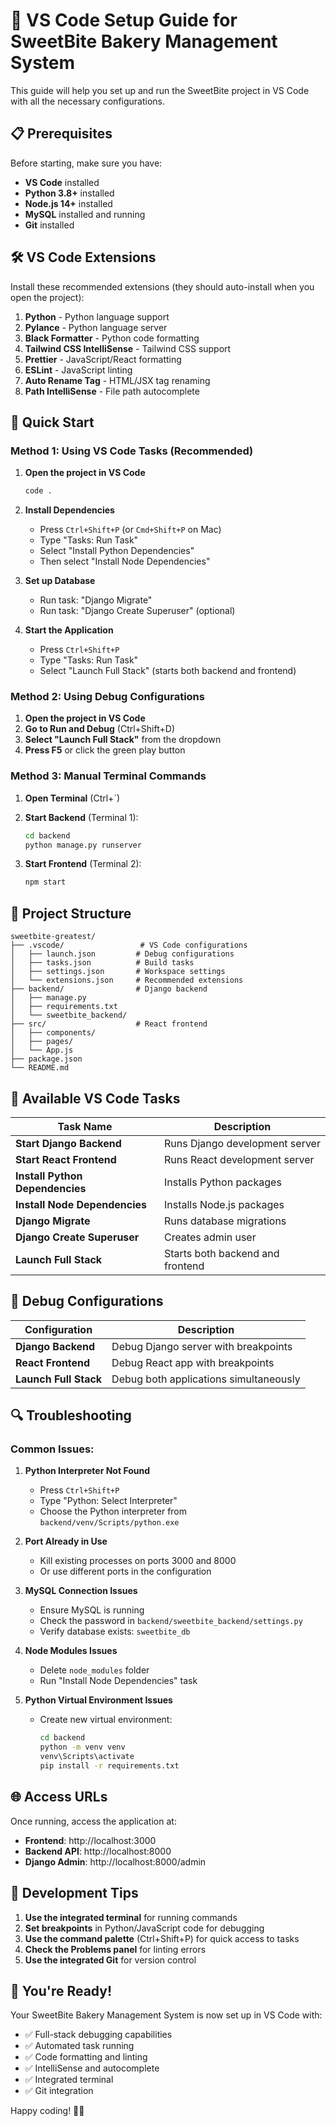 # 🚀 VS Code Setup Guide for SweetBite Bakery Management System

This guide will help you set up and run the SweetBite project in VS Code with all the necessary configurations.

## 📋 Prerequisites

Before starting, make sure you have:
- **VS Code** installed
- **Python 3.8+** installed
- **Node.js 14+** installed
- **MySQL** installed and running
- **Git** installed

## 🛠️ VS Code Extensions

Install these recommended extensions (they should auto-install when you open the project):

1. **Python** - Python language support
2. **Pylance** - Python language server
3. **Black Formatter** - Python code formatting
4. **Tailwind CSS IntelliSense** - Tailwind CSS support
5. **Prettier** - JavaScript/React formatting
6. **ESLint** - JavaScript linting
7. **Auto Rename Tag** - HTML/JSX tag renaming
8. **Path IntelliSense** - File path autocomplete

## 🚀 Quick Start

### Method 1: Using VS Code Tasks (Recommended)

1. **Open the project in VS Code**
   ```bash
   code .
   ```

2. **Install Dependencies**
   - Press `Ctrl+Shift+P` (or `Cmd+Shift+P` on Mac)
   - Type "Tasks: Run Task"
   - Select "Install Python Dependencies"
   - Then select "Install Node Dependencies"

3. **Set up Database**
   - Run task: "Django Migrate"
   - Run task: "Django Create Superuser" (optional)

4. **Start the Application**
   - Press `Ctrl+Shift+P`
   - Type "Tasks: Run Task"
   - Select "Launch Full Stack" (starts both backend and frontend)

### Method 2: Using Debug Configurations

1. **Open the project in VS Code**
2. **Go to Run and Debug** (Ctrl+Shift+D)
3. **Select "Launch Full Stack"** from the dropdown
4. **Press F5** or click the green play button

### Method 3: Manual Terminal Commands

1. **Open Terminal** (Ctrl+`)

2. **Start Backend** (Terminal 1):
   ```bash
   cd backend
   python manage.py runserver
   ```

3. **Start Frontend** (Terminal 2):
   ```bash
   npm start
   ```

## 🔧 Project Structure

```
sweetbite-greatest/
├── .vscode/                 # VS Code configurations
│   ├── launch.json         # Debug configurations
│   ├── tasks.json          # Build tasks
│   ├── settings.json       # Workspace settings
│   └── extensions.json     # Recommended extensions
├── backend/                # Django backend
│   ├── manage.py
│   ├── requirements.txt
│   └── sweetbite_backend/
├── src/                    # React frontend
│   ├── components/
│   ├── pages/
│   └── App.js
├── package.json
└── README.md
```

## 🎯 Available VS Code Tasks

| Task Name | Description |
|-----------|-------------|
| **Start Django Backend** | Runs Django development server |
| **Start React Frontend** | Runs React development server |
| **Install Python Dependencies** | Installs Python packages |
| **Install Node Dependencies** | Installs Node.js packages |
| **Django Migrate** | Runs database migrations |
| **Django Create Superuser** | Creates admin user |
| **Launch Full Stack** | Starts both backend and frontend |

## 🐛 Debug Configurations

| Configuration | Description |
|---------------|-------------|
| **Django Backend** | Debug Django server with breakpoints |
| **React Frontend** | Debug React app with breakpoints |
| **Launch Full Stack** | Debug both applications simultaneously |

## 🔍 Troubleshooting

### Common Issues:

1. **Python Interpreter Not Found**
   - Press `Ctrl+Shift+P`
   - Type "Python: Select Interpreter"
   - Choose the Python interpreter from `backend/venv/Scripts/python.exe`

2. **Port Already in Use**
   - Kill existing processes on ports 3000 and 8000
   - Or use different ports in the configuration

3. **MySQL Connection Issues**
   - Ensure MySQL is running
   - Check the password in `backend/sweetbite_backend/settings.py`
   - Verify database exists: `sweetbite_db`

4. **Node Modules Issues**
   - Delete `node_modules` folder
   - Run "Install Node Dependencies" task

5. **Python Virtual Environment Issues**
   - Create new virtual environment:
     ```bash
     cd backend
     python -m venv venv
     venv\Scripts\activate
     pip install -r requirements.txt
     ```

## 🌐 Access URLs

Once running, access the application at:
- **Frontend**: http://localhost:3000
- **Backend API**: http://localhost:8000
- **Django Admin**: http://localhost:8000/admin

## 📝 Development Tips

1. **Use the integrated terminal** for running commands
2. **Set breakpoints** in Python/JavaScript code for debugging
3. **Use the command palette** (Ctrl+Shift+P) for quick access to tasks
4. **Check the Problems panel** for linting errors
5. **Use the integrated Git** for version control

## 🎉 You're Ready!

Your SweetBite Bakery Management System is now set up in VS Code with:
- ✅ Full-stack debugging capabilities
- ✅ Automated task running
- ✅ Code formatting and linting
- ✅ IntelliSense and autocomplete
- ✅ Integrated terminal
- ✅ Git integration

Happy coding! 🍰✨


